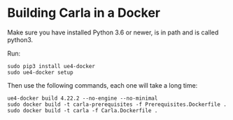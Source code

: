 
# Building Carla in a Docker

Make sure you have installed Python 3.6 or newer, is in path and is called python3.

Run:

```
sudo pip3 install ue4-docker
sudo ue4-docker setup
```

Then use the following commands, each one will take a long time:

```
ue4-docker build 4.22.2 --no-engine --no-minimal
sudo docker build -t carla-prerequisites -f Prerequisites.Dockerfile .
sudo docker build -t carla -f Carla.Dockerfile .
```
